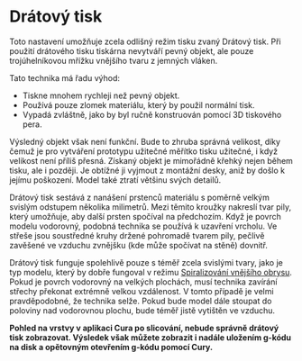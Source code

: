 Drátový tisk
====
Toto nastavení umožňuje zcela odlišný režim tisku zvaný Drátový tisk. Při použití drátového tisku tiskárna nevytváří pevný objekt, ale pouze trojúhelníkovou mřížku vnějšího tvaru z jemných vláken.

Tato technika má řadu výhod:
* Tiskne mnohem rychleji než pevný objekt. 
* Používá pouze zlomek materiálu, který by použil normální tisk. 
* Vypadá zvláštně, jako by byl ručně konstruován pomocí 3D tiskového pera. 

Výsledný objekt však není funkční. Bude to zhruba správná velikost, díky čemuž je pro vytváření prototypu užitečné měřítko tisku užitečné, i když velikost není příliš přesná. Získaný objekt je mimořádně křehký nejen během tisku, ale i později. Je obtížné ji vyjmout z montážní desky, aniž by došlo k jejímu poškození. Model také ztratí většinu svých detailů.

Drátový tisk sestává z nanášení prstenců materiálu s poměrně velkým svislým odstupem několika milimetrů. Mezi těmito kroužky nakreslí tvar pily, který umožňuje, aby další prsten spočíval na předchozím. Když je povrch modelu vodorovný, podobná technika se používá k uzavření vrcholu. Ve střeše jsou soustředné kruhy držené pohromadě tvarem pily, pečlivě zavěšené ve vzduchu zvnějšku (kde může spočívat na stěně) dovnitř.

Drátový tisk funguje spolehlivě pouze s téměř zcela svislými tvary, jako je typ modelu, který by dobře fungoval v režimu [Spiralizování vnějšího obrysu](../blackmagic/magic_spiralize.md). Pokud je povrch vodorovný na velkých plochách, musí technika zavírání střechy překonat extrémně velkou vzdálenost. V tomto případě je velmi pravděpodobné, že technika selže. Pokud bude model dále stoupat do poloviny nad vodorovnou plochu, bude téměř jistě vytištěn ve vzduchu.

**Pohled na vrstvy v aplikaci Cura po slicování, nebude správně drátový tisk zobrazovat. Výsledek však můžete zobrazit i nadále uložením g-kódu na disk a opětovným otevřením g-kódu pomocí Cury.**
